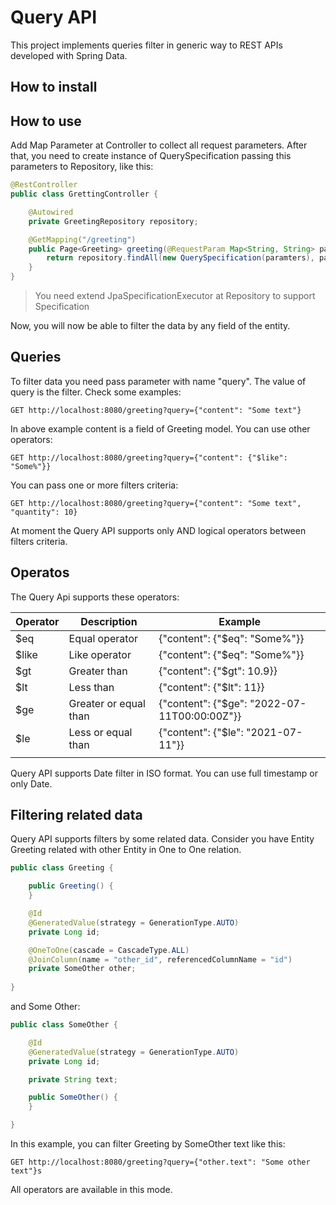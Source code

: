 # Query API

This project implements queries filter in generic way to REST APIs developed with Spring Data.

## How to install

## How to use

Add Map Parameter at Controller to collect all request parameters. After that, you need to create instance of QuerySpecification passing this parameters to Repository, like this:

```java
@RestController
public class GrettingController {

    @Autowired
    private GreetingRepository repository;

    @GetMapping("/greeting")
    public Page<Greeting> greeting(@RequestParam Map<String, String> parameters, Pageable pageable) {
        return repository.findAll(new QuerySpecification(paramters), pageable);
    }
}
```

> You need extend JpaSpecificationExecutor at Repository to support Specification

Now, you will now be able to filter the data by any field of the entity.

## Queries

To filter data you need pass parameter with name "query". The value of query is the filter. Check some examples:

```
GET http://localhost:8080/greeting?query={"content": "Some text"}
```

In above example content is a field of Greeting model. You can use other operators:

```
GET http://localhost:8080/greeting?query={"content": {"$like": "Some%"}}
```

You can pass one or more filters criteria:

```
GET http://localhost:8080/greeting?query={"content": "Some text", "quantity": 10}
```

At moment the Query API supports only AND logical operators between filters criteria.

## Operatos

The Query Api supports these operators:

| Operator | Description           | Example                                      |
|----------|-----------------------|----------------------------------------------|
| $eq      | Equal operator        | {"content": {"$eq": "Some%"}}                |
| $like    | Like operator         | {"content": {"$eq": "Some%"}}                |
| $gt      | Greater than          | {"content": {"$gt": 10.9}}                   |
| $lt      | Less than             | {"content": {"$lt": 11}}                     |
| $ge      | Greater or equal than | {"content": {"$ge": "2022-07-11T00:00:00Z"}} |
| $le      | Less or equal than    | {"content": {"$le": "2021-07-11"}}           |
|          |                       |                                              |

Query API supports Date filter in ISO format. You can use full timestamp or only Date.

## Filtering related data

Query API supports filters by some related data. Consider you have Entity Greeting related with other Entity in One to One relation.

```java
public class Greeting {

    public Greeting() {
    }

    @Id
    @GeneratedValue(strategy = GenerationType.AUTO)
    private Long id;

    @OneToOne(cascade = CascadeType.ALL)
    @JoinColumn(name = "other_id", referencedColumnName = "id")
    private SomeOther other;
    
}
```

and Some Other:

```java
public class SomeOther {

    @Id
    @GeneratedValue(strategy = GenerationType.AUTO)
    private Long id;

    private String text;

    public SomeOther() {
    }

}
```

In this example, you can filter Greeting by SomeOther text like this:

```
GET http://localhost:8080/greeting?query={"other.text": "Some other text"}s
```

All operators are available in this mode.